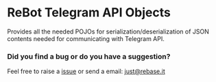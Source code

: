 # ReBot Telegram API Objects

Provides all the needed POJOs for serialization/deserialization of JSON contents needed for communicating with
Telegram API.

### Did you find a bug or do you have a suggestion?
Feel free to raise a [issue](https://github.com/rebase-it/rebot/issues/new) or send a email: just@rebase.it